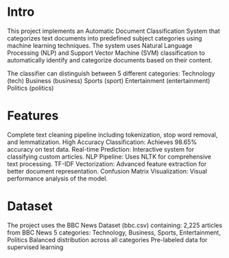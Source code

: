 # Intro
This project implements an Automatic Document Classification System that categorizes text documents into predefined subject categories using machine learning techniques. The system uses Natural Language Processing (NLP) and Support Vector Machine (SVM) classification to automatically identify and categorize documents based on their content. 

The classifier can distinguish between 5 different categories: Technology (tech) Business (business) Sports (sport) Entertainment (entertainment) Politics (politics) 
# Features 
Complete text cleaning pipeline including tokenization, stop word removal, and lemmatization. 
High Accuracy Classification: Achieves 98.65% accuracy on test data.
Real-time Prediction: Interactive system for classifying custom articles. 
NLP Pipeline: Uses NLTK for comprehensive text processing. 
TF-IDF Vectorization: Advanced feature extraction for better document representation. 
Confusion Matrix Visualization: Visual performance analysis of the model.

# Dataset
The project uses the BBC News Dataset (bbc.csv) containing: 2,225 articles from BBC News 5 categories: Technology, Business, Sports, Entertainment, Politics Balanced distribution across all categories Pre-labeled data for supervised learning
